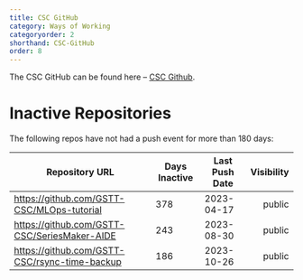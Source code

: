 ```yaml
---
title: CSC GitHub
category: Ways of Working
categoryorder: 2
shorthand: CSC-GitHub
order: 8
---
```


The CSC GitHub can be found here – <a href="https://github.com/GSTT-CSC/">CSC Github</a>.

# Inactive Repositories

The following repos have not had a push event for more than 180 days:

| Repository URL | Days Inactive | Last Push Date | Visibility |
| --- | --- | --- | ---: |
| https://github.com/GSTT-CSC/MLOps-tutorial | 378 | 2023-04-17 | public |
| https://github.com/GSTT-CSC/SeriesMaker-AIDE | 243 | 2023-08-30 | public |
| https://github.com/GSTT-CSC/rsync-time-backup | 186 | 2023-10-26 | public |
